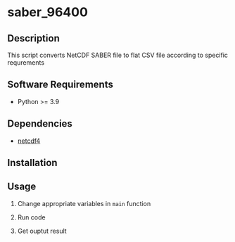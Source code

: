 # saber_96400

## Description

This script converts NetCDF SABER file to flat CSV file according to specific requrements

## Software Requirements

* Python >= 3.9

## Dependencies

* [netcdf4](https://pypi.org/project/netCDF4/)

## Installation

## Usage

1. Change appropriate variables in ```main``` function

1. Run code

1. Get ouptut result